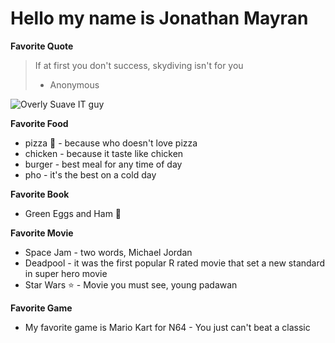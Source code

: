 # Hello my name is Jonathan Mayran

**Favorite Quote**
>If at first you don't success, skydiving isn't for you
> - Anonymous

![Overly Suave IT guy](http://www.funcage.com/blog/wp-content/uploads/2013/10/Overly-Suave-IT-Guy-1-550x550.jpg)

**Favorite Food**
- pizza :pizza: - because who doesn't love pizza
- chicken - because it taste like chicken
- burger - best meal for any time of day
- pho - it's the best on a cold day

**Favorite Book**
- Green Eggs and Ham :egg:


**Favorite Movie**
- Space Jam - two words, Michael Jordan
- Deadpool - it was the first popular R rated movie that set a new standard in super hero movie
- Star Wars :star: - Movie you must see, young padawan

**Favorite Game**
- My favorite game is Mario Kart for N64 - You just can't beat a classic
